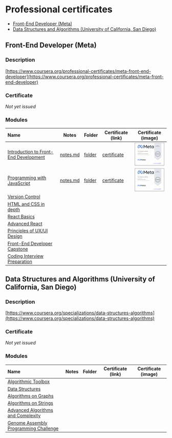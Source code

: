 <!-- omit in toc -->
# Professional certificates

- [Front-End Developer (Meta)](#front-end-developer-meta)
- [Data Structures and Algorithms (University of California, San Diego)](#data-structures-and-algorithms-university-of-california-san-diego)

## Front-End Developer (Meta)

<!-- omit in toc -->
### Description

[https://www.coursera.org/professional-certificates/meta-front-end-developer](https://www.coursera.org/professional-certificates/meta-front-end-developer)

<!-- omit in toc -->
### Certificate

*Not yet issued*

<!-- omit in toc -->
### Modules

| Name                                                                                                          | Notes                                                                                                                                         | Folder                                                                                                                             | Certificate (link)                                                                   | Certificate (image)                                                                                                                                                                                                                                                            |
| :------------------------------------------------------------------------------------------------------------ | --------------------------------------------------------------------------------------------------------------------------------------------- | ---------------------------------------------------------------------------------------------------------------------------------- | ------------------------------------------------------------------------------------ | ------------------------------------------------------------------------------------------------------------------------------------------------------------------------------------------------------------------------------------------------------------------------------ |
| [Introduction to Front-End Development](https://www.coursera.org/learn/introduction-to-front-end-development) | [notes.md](https://github.com/thorlindberg/certificates/tree/main/Front-End%20Developer/Introduction%20to%20Front-End%20Development/notes.md) | [folder](https://github.com/thorlindberg/certificates/tree/main/Front-End%20Developer/Introduction%20to%20Front-End%20Development) | [certificate](https://www.coursera.org/account/accomplishments/records/65ENNUWMS2L3) | <a href="Front-End%20Developer/Introduction%20to%20Front-End%20Development/certificate.png"><img alt="Image of certificate for Introduction to Front-End Development" src="Front-End%20Developer/Introduction%20to%20Front-End%20Development/certificate.png" width="100"></a> |
| [Programming with JavaScript](https://www.coursera.org/learn/programming-with-javascript)                     | [notes.md](https://github.com/thorlindberg/certificates/tree/main/Front-End%20Developer/Programming%20with%20JavaScript/notes.md)             | [folder](https://github.com/thorlindberg/certificates/tree/main/Front-End%20Developer/Programming%20with%20JavaScript)             | [certificate](https://www.coursera.org/account/accomplishments/records/C649GETGFY22) | <a href="Front-End%20Developer/Programming%20with%20JavaScript/certificate.png"><img alt="Image of certificate for Programming with JavaScript" src="Front-End%20Developer/Programming%20with%20JavaScript/certificate.png" width="100"></a>                                   |
| [Version Control](https://www.coursera.org/learn/introduction-to-version-control)                             |                                                                                                                                               |                                                                                                                                    |                                                                                      |                                                                                                                                                                                                                                                                                |
| [HTML and CSS in depth](https://www.coursera.org/learn/html-and-css-in-depth)                                 |                                                                                                                                               |                                                                                                                                    |                                                                                      |                                                                                                                                                                                                                                                                                |
| [React Basics](https://www.coursera.org/learn/react-basics)                                                   |                                                                                                                                               |                                                                                                                                    |                                                                                      |                                                                                                                                                                                                                                                                                |
| [Advanced React](https://www.coursera.org/learn/advanced-react)                                               |                                                                                                                                               |                                                                                                                                    |                                                                                      |                                                                                                                                                                                                                                                                                |
| [Principles of UX/UI Design](https://www.coursera.org/learn/principles-of-ux-ui-design)                       |                                                                                                                                               |                                                                                                                                    |                                                                                      |                                                                                                                                                                                                                                                                                |
| [Front-End Developer Capstone](https://www.coursera.org/learn/meta-front-end-developer-capstone)              |                                                                                                                                               |                                                                                                                                    |                                                                                      |                                                                                                                                                                                                                                                                                |
| [Coding Interview Preparation](https://www.coursera.org/learn/coding-interview-preparation)                   |                                                                                                                                               |                                                                                                                                    |                                                                                      |                                                                                                                                                                                                                                                                                |

## Data Structures and Algorithms (University of California, San Diego)

<!-- omit in toc -->
### Description

[https://www.coursera.org/specializations/data-structures-algorithms](https://www.coursera.org/specializations/data-structures-algorithms)

<!-- omit in toc -->
### Certificate

*Not yet issued*

<!-- omit in toc -->
### Modules

| Name                                                                                                    | Notes | Folder | Certificate (link) | Certificate (image) |
| :------------------------------------------------------------------------------------------------------ | ----- | ------ | ------------------ | ------------------- |
| [Algorithmic Toolbox](https://www.coursera.org/learn/algorithmic-toolbox)                               |       |        |                    |                     |
| [Data Structures](https://www.coursera.org/learn/data-structures)                                       |       |        |                    |                     |
| [Algorithms on Graphs](https://www.coursera.org/learn/algorithms-on-graphs)                             |       |        |                    |                     |
| [Algorithms on Strings](https://www.coursera.org/learn/algorithms-on-strings)                           |       |        |                    |                     |
| [Advanced Algorithms and Complexity](https://www.coursera.org/learn/advanced-algorithms-and-complexity) |       |        |                    |                     |
| [Genome Assembly Programming Challenge](https://www.coursera.org/learn/assembling-genomes)              |       |        |                    |                     |